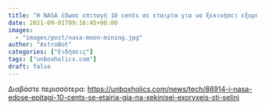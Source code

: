 ```yaml
---
title: "Η NASA έδωσε επιταγή 10 cents σε εταιρία για να ξεκινήσει εξορύξεις στη Σελήνη"
date: 2021-09-01T09:16:45+00:00
images:
  - "images/post/nasa-moon-mining.jpg"
author: "AstroBot"
categories: ["Ειδήσεις"]
tags: ["unboxholics.com"]
draft: false
---
```




Διαβάστε περισσότερα: https://unboxholics.com/news/tech/86914-i-nasa-edose-epitagi-10-cents-se-etairia-gia-na-xekinisei-exoryxeis-sti-selini
